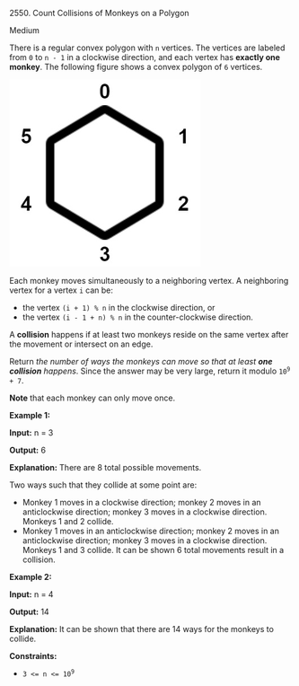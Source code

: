 2550\. Count Collisions of Monkeys on a Polygon

Medium

There is a regular convex polygon with `n` vertices. The vertices are labeled from `0` to `n - 1` in a clockwise direction, and each vertex has **exactly one monkey**. The following figure shows a convex polygon of `6` vertices.

![](hexagon.jpg)

Each monkey moves simultaneously to a neighboring vertex. A neighboring vertex for a vertex `i` can be:

*   the vertex `(i + 1) % n` in the clockwise direction, or
*   the vertex `(i - 1 + n) % n` in the counter-clockwise direction.

A **collision** happens if at least two monkeys reside on the same vertex after the movement or intersect on an edge.

Return _the number of ways the monkeys can move so that at least **one collision**_ _happens_. Since the answer may be very large, return it modulo <code>10<sup>9</sup> + 7</code>.

**Note** that each monkey can only move once.

**Example 1:**

**Input:** n = 3

**Output:** 6

**Explanation:** There are 8 total possible movements. 

Two ways such that they collide at some point are: 
- Monkey 1 moves in a clockwise direction; monkey 2 moves in an anticlockwise direction; monkey 3 moves in a clockwise direction. Monkeys 1 and 2 collide. 
- Monkey 1 moves in an anticlockwise direction; monkey 2 moves in an anticlockwise direction; monkey 3 moves in a clockwise direction. Monkeys 1 and 3 collide. It can be shown 6 total movements result in a collision.

**Example 2:**

**Input:** n = 4

**Output:** 14

**Explanation:** It can be shown that there are 14 ways for the monkeys to collide.

**Constraints:**

*   <code>3 <= n <= 10<sup>9</sup></code>